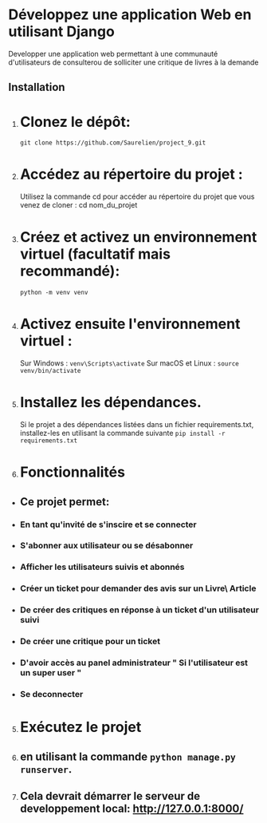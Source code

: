 # Développez une application Web en utilisant Django

Developper une application web permettant à une communauté d'utilisateurs
de consulterou de solliciter une critique de livres à la demande

## Installation

1. # Clonez le dépôt:

   `git clone https://github.com/Saurelien/project_9.git`
3. # Accédez au répertoire du projet :
   Utilisez la commande cd pour accéder au répertoire du projet que vous venez de cloner :
   cd nom_du_projet
3. # Créez et activez un environnement virtuel (facultatif mais recommandé):
   `python -m venv venv`
5. # Activez ensuite l'environnement virtuel :
   Sur Windows :
   `venv\Scripts\activate`
   Sur macOS et Linux :
   `source venv/bin/activate`
3. # Installez les dépendances.
   Si le projet a des dépendances listées dans un fichier requirements.txt, installez-les en utilisant la commande suivante
   ` pip install -r requirements.txt `

4. # Fonctionnalités

- ## Ce projet permet:
- ### En tant qu'invité de s'inscire et se connecter
- ### S'abonner aux utilisateur ou se désabonner
- ### Afficher les utilisateurs suivis et abonnés
- ### Créer un ticket pour demander des avis sur un Livre\ Article
- ### De créer des critiques en réponse à un ticket d'un utilisateur suivi
- ### De créer une critique pour un ticket 
- ### D'avoir accès au panel administrateur " Si l'utilisateur est un super user "
- ### Se deconnecter

5. # Exécutez le projet 
6. ## en utilisant la commande `python manage.py runserver`.
7. ## Cela devrait démarrer le serveur de developpement local: http://127.0.0.1:8000/
